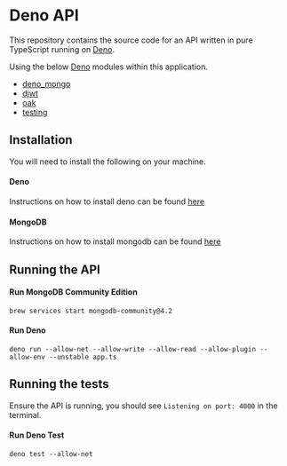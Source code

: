# Deno API

This repository contains the source code for an API written in pure TypeScript running on [Deno](https://deno.land/).

Using the below [Deno](https://deno.land/) modules within this application.

* [deno_mongo](https://deno.land/x/mongo)
* [djwt](https://deno.land/x/djwt)
* [oak](https://deno.land/x/oak)
* [testing](https://deno.land/std/testing)

## Installation

You will need to install the following on your machine.

#### Deno

Instructions on how to install deno can be found [here](https://deno.land/#installation)

#### MongoDB

Instructions on how to install mongodb can be found [here](https://docs.mongodb.com/manual/tutorial/install-mongodb-on-os-x/)

## Running the API

#### Run MongoDB Community Edition

```
brew services start mongodb-community@4.2
```

#### Run Deno

```
deno run --allow-net --allow-write --allow-read --allow-plugin --allow-env --unstable app.ts
```

## Running the tests

Ensure the API is running, you should see `Listening on port: 4000` in the terminal.

#### Run Deno Test

```
deno test --allow-net
```
